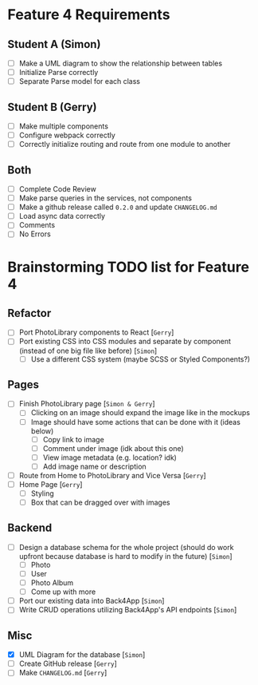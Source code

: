 # Feature 4 Requirements

## Student A (Simon)
- [ ] Make a UML diagram to show the relationship between tables
- [ ] Initialize Parse correctly
- [ ] Separate Parse model for each class

## Student B (Gerry)
- [ ] Make multiple components
- [ ] Configure webpack correctly
- [ ] Correctly initialize routing and route from one module to another

## Both
- [ ] Complete Code Review
- [ ] Make parse queries in the services, not components
- [ ] Make a github release called `0.2.0` and update `CHANGELOG.md`
- [ ] Load async data correctly
- [ ] Comments
- [ ] No Errors

# Brainstorming TODO list for Feature 4

## Refactor
- [ ] Port PhotoLibrary components to React [`Gerry`]
- [ ] Port existing CSS into CSS modules and separate by component (instead of
one big file like before) [`Simon`]
    - [ ] Use a different CSS system (maybe SCSS or Styled Components?)

## Pages
- [ ] Finish PhotoLibrary page [`Simon & Gerry`]
    - [ ] Clicking on an image should expand the image like in the mockups
    - [ ] Image should have some actions that can be done with it (ideas below)
        - [ ] Copy link to image
        - [ ] Comment under image (idk about this one)
        - [ ] View image metadata (e.g. location? idk)
        - [ ] Add image name or description
- [ ] Route from Home to PhotoLibrary and Vice Versa [`Gerry`]
- [ ] Home Page [`Gerry`]
    - [ ] Styling
    - [ ] Box that can be dragged over with images

## Backend
- [ ] Design a database schema for the whole project (should do work upfront 
because database is hard to modify in the future) [`Simon`]
    - [ ] Photo
    - [ ] User
    - [ ] Photo Album
    - [ ] Come up with more
- [ ] Port our existing data into Back4App [`Simon`]
- [ ] Write CRUD operations utilizing Back4App's API endpoints [`Simon`]

## Misc
- [x] UML Diagram for the database [`Simon`]
- [ ] Create GitHub release [`Gerry`]
- [ ] Make `CHANGELOG.md` [`Gerry`]